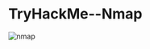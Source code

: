 # TryHackMe--Nmap
![nmap](https://user-images.githubusercontent.com/52219676/87219391-391e4b80-c378-11ea-8675-be474497683e.png)
